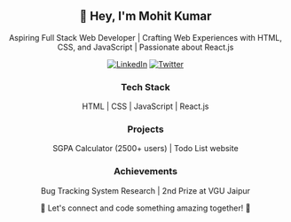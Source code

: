 <h2 align="center">👋 Hey, I'm Mohit Kumar</h2>

<p align="center">
  Aspiring Full Stack Web Developer | Crafting Web Experiences with HTML, CSS, and JavaScript | Passionate about React.js
</p>

<p align="center">
  <a href="linkedin.com/in/mohit-kumar-39b637227/"><img alt="LinkedIn" src="https://img.shields.io/badge/LinkedIn-Connect-blue?style=flat-square&logo=linkedin"></a>
  <a href="https://twitter.com/Mohit_Kumar_2"><img alt="Twitter" src="https://img.shields.io/badge/Twitter-Follow-blue?style=flat-square&logo=twitter"></a>
</p>

<div align="center">
  <h3>Tech Stack</h3>
  <p>HTML | CSS | JavaScript | React.js</p>
  
  <h3>Projects</h3>
  <p>SGPA Calculator (2500+ users) | Todo List website </p>
  
  <h3>Achievements</h3>
  <p>Bug Tracking System Research | 2nd Prize at VGU Jaipur</p>
</div>

<p align="center">🚀 Let's connect and code something amazing together! 🌟</p>
